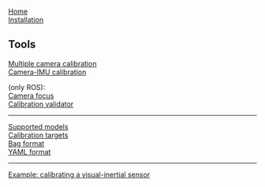 [Home](home)<br>
[Installation](installation)<br>

Tools
---
[Multiple camera calibration](multiple-camera-calibration)<br>
[Camera-IMU calibration](camera-imu-calibration)<br>

(only ROS):<br>
[Camera focus](camera-focus)<br>
[Calibration validator](calibration-validator)<br>

---
[Supported models](supported-models)<br>
[Calibration targets](calibration-targets)<br>
[Bag format](bag-format)<br>
[YAML format](yaml-formats)<br>

---
[Example: calibrating a visual-inertial sensor](calibrating-the-vi-sensor)<br>
